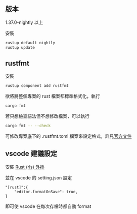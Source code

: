 ## 版本

1.37.0-nightly 以上

安裝
``` sh
rustup default nightly
rustup update
```

## rustfmt

安裝
``` sh
rustup component add rustfmt
```

欲將將整個專案的 rust 檔案都標準格式化，執行
``` sh
cargo fmt
```

若只想檢查語法但不想修改檔案，可以執行
``` sh
cargo fmt -- --check
```

可修改專案底下的 .rustfmt.toml 檔案來設定格式，詳見[官方文件](https://github.com/rust-lang/rustfmt/blob/master/Configurations.md)

## vscode 建議設定

安裝 [Rust (rls) 外掛](https://marketplace.visualstudio.com/items?itemName=rust-lang.rust)

並在 vscode 的 setting.json 設定

```
"[rust]":{
    "editor.formatOnSave": true,
}
```

即可使 vscode 在每次存檔時都自動 format